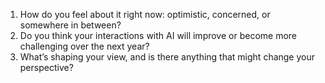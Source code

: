 1. How do you feel about it right now: optimistic, concerned, or somewhere in between?
2. Do you think your interactions with AI will improve or become more challenging over the next year?
3. What’s shaping your view, and is there anything that might change your perspective?